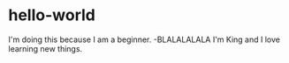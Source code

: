 # hello-world
I'm doing this because I am a beginner.
-BLALALALALA
I'm King and I love learning new things.
